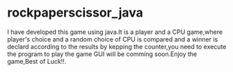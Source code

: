 # rockpaperscissor_java
I have developed this game using java.It is a player and a CPU game,where player's choice and a random choice of CPU is compared and a winner is declard according to the results by kepping the counter,you need to execute the program to play the game GUI will be comming soon.Enjoy the game,Best of Luck!!.
